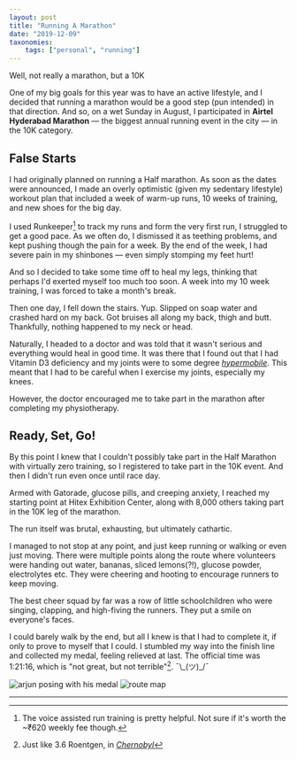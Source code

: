 ```yaml
---
layout: post
title: "Running A Marathon"
date: "2019-12-09"
taxonomies:
    tags: ["personal", "running"]
---
```


Well, not really a marathon, but a 10K
<!-- more -->

One of my big goals for this year was to have an active lifestyle, and I decided that running a marathon would be a good step (pun intended) in that direction. And so, on a wet Sunday in August, I participated in **Airtel Hyderabad Marathon** — the biggest annual running event in the city — in the 10K category.



## False Starts

I had originally planned on running a Half marathon. As soon as the dates were announced, I made an overly optimistic (given my sedentary lifestyle) workout plan that included a week of warm-up runs, 10 weeks of training, and new shoes for the big day.

I used Runkeeper[^1] to track my runs and form the very first run, I struggled to get a good pace. As we often do, I dismissed it as teething problems, and kept pushing though the pain for a week. By the end of the week, I had severe pain in my shinbones — even simply stomping my feet hurt!

And so I decided to take some time off to heal my legs, thinking that perhaps I'd exerted myself too much too soon. A week into my 10 week training, I was forced to take a month's break.

Then one day, I fell down the stairs. Yup. Slipped on soap water and crashed hard on my back. Got bruises all along my back, thigh and butt. Thankfully, nothing happened to my neck or head. 

Naturally, I headed to a doctor and was told that it wasn't serious and everything would heal in good time. It was there that I found out that I had Vitamin D3 deficiency and my joints were to some degree *[hypermobile](https://en.wikipedia.org/wiki/Hypermobility_(joints))*. This meant that I had to be careful when I exercise my joints, especially my knees.

However, the doctor encouraged me to take part in the marathon after completing my physiotherapy.



##  Ready, Set, Go!

By this point I knew that I couldn't possibly take part in the Half Marathon with virtually zero training, so I registered to take part in the 10K event. And then I didn't run even once until race day.

Armed with Gatorade, glucose pills, and creeping anxiety, I reached my starting point at Hitex Exhibition Center, along with 8,000 others taking part in the 10K leg of the marathon.

The run itself was brutal, exhausting, but ultimately cathartic.

I managed to not stop at any point, and just keep running or walking or even just moving. There were multiple points along the route where volunteers were handing out water, bananas, sliced lemons(?!), glucose powder, electrolytes etc. They were cheering and hooting to encourage runners to keep moving. 

The best cheer squad by far was a row of little schoolchildren who were singing, clapping, and high-fiving the runners. They put a smile on everyone's faces. 

I could barely walk by the end, but all I knew is that I had to complete it, if only to prove to myself that I could. I stumbled my way into the finish line and collected my medal, feeling relieved at last. The official time was 1:21:16, which is "not great, but not terrible"[^2]. ¯\\\_(ツ)\_/¯

![arjun posing with his medal](/images/arjun-posing-with-his-medal.jpeg "sweet victory")
![route map](/images/route-map.jpeg "route map in runkeeper app")

---

[^1]: The voice assisted run training is pretty helpful. Not sure if it's worth the ~₹620 weekly fee though.

[^2]: Just like 3.6 Roentgen, in *[Chernobyl](https://www.youtube.com/watch?v=M6kYod3_gwk)* 

